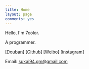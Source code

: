 ```yaml
---
title: Home
layout: page
comments: yes
---
```


Hello, I'm 7color.

A programmer.

[[Douban](https://www.douban.com/people/81024152/)] [[Github](https://github.com/7color94)] [[Weibo](https://weibo.com/2902370675)] [[instagram](https://www.instagram.com/7color94/)]

Email: sukai94.gm@gmail.com